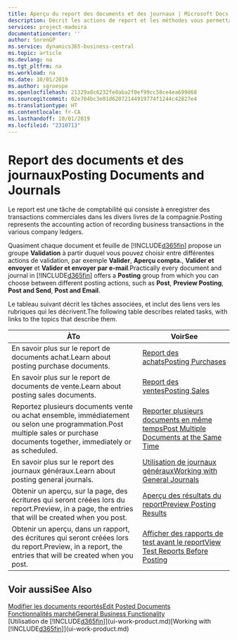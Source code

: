 ```yaml
---
title: Aperçu du report des documents et des journaux | Microsoft Docs
description: Décrit les actions de report et les méthodes vous permettant de reporter des documents et des journaux.
services: project-madeira
documentationcenter: ''
author: SorenGP
ms.service: dynamics365-business-central
ms.topic: article
ms.devlang: na
ms.tgt_pltfrm: na
ms.workload: na
ms.date: 10/01/2019
ms.author: sgroespe
ms.openlocfilehash: 21329a8c6232fe0aba2f0ef99cc58ce4ea699d68
ms.sourcegitcommit: 02e704bc3e01d62072144919774f1244c42827e4
ms.translationtype: HT
ms.contentlocale: fr-CA
ms.lasthandoff: 10/01/2019
ms.locfileid: "2310713"
---
```

# <a name="posting-documents-and-journals"></a><span data-ttu-id="149d5-103">Report des documents et des journaux</span><span class="sxs-lookup"><span data-stu-id="149d5-103">Posting Documents and Journals</span></span>
<span data-ttu-id="149d5-104">Le report est une tâche de comptabilité qui consiste à enregistrer des transactions commerciales dans les divers livres de la compagnie.</span><span class="sxs-lookup"><span data-stu-id="149d5-104">Posting represents the accounting action of recording business transactions in the various company ledgers.</span></span>

<span data-ttu-id="149d5-105">Quasiment chaque document et feuille de [!INCLUDE[d365fin](includes/d365fin_md.md)] propose un groupe **Validation** à partir duquel vous pouvez choisir entre différentes actions de validation, par exemple **Valider**, **Aperçu compta.**, **Valider et envoyer** et **Valider et envoyer par e-mail**.</span><span class="sxs-lookup"><span data-stu-id="149d5-105">Practically every document and journal in [!INCLUDE[d365fin](includes/d365fin_md.md)] offers a **Posting** group from which you can choose between different posting actions, such as **Post**, **Preview Posting**, **Post and Send**, **Post and Email**.</span></span>

<span data-ttu-id="149d5-106">Le tableau suivant décrit les tâches associées, et inclut des liens vers les rubriques qui les décrivent.</span><span class="sxs-lookup"><span data-stu-id="149d5-106">The following table describes related tasks, with links to the topics that describe them.</span></span>

| <span data-ttu-id="149d5-107">À</span><span class="sxs-lookup"><span data-stu-id="149d5-107">To</span></span> | <span data-ttu-id="149d5-108">Voir</span><span class="sxs-lookup"><span data-stu-id="149d5-108">See</span></span> |
| --- | --- |
| <span data-ttu-id="149d5-109">En savoir plus sur le report de documents achat.</span><span class="sxs-lookup"><span data-stu-id="149d5-109">Learn about posting purchase documents.</span></span> |[<span data-ttu-id="149d5-110">Report des achats</span><span class="sxs-lookup"><span data-stu-id="149d5-110">Posting Purchases</span></span>](ui-post-purchases.md) |
| <span data-ttu-id="149d5-111">En savoir plus sur le report de documents de vente.</span><span class="sxs-lookup"><span data-stu-id="149d5-111">Learn about posting sales documents.</span></span> |[<span data-ttu-id="149d5-112">Report des ventes</span><span class="sxs-lookup"><span data-stu-id="149d5-112">Posting Sales</span></span>](ui-post-sales.md) |
| <span data-ttu-id="149d5-113">Reportez plusieurs documents vente ou achat ensemble, immédiatement ou selon une programmation.</span><span class="sxs-lookup"><span data-stu-id="149d5-113">Post multiple sales or purchase documents together, immediately or as scheduled.</span></span>|[<span data-ttu-id="149d5-114">Reporter plusieurs documents en même temps</span><span class="sxs-lookup"><span data-stu-id="149d5-114">Post Multiple Documents at the Same Time</span></span>](ui-batch-posting.md)|
| <span data-ttu-id="149d5-115">En savoir plus sur le report des journaux généraux.</span><span class="sxs-lookup"><span data-stu-id="149d5-115">Learn about posting general journals.</span></span> |[<span data-ttu-id="149d5-116">Utilisation de journaux généraux</span><span class="sxs-lookup"><span data-stu-id="149d5-116">Working with General Journals</span></span>](ui-work-general-journals.md) |
| <span data-ttu-id="149d5-117">Obtenir un aperçu, sur la page, des écritures qui seront créées lors du report.</span><span class="sxs-lookup"><span data-stu-id="149d5-117">Preview, in a page, the entries that will be created when you post.</span></span> |[<span data-ttu-id="149d5-118">Aperçu des résultats du report</span><span class="sxs-lookup"><span data-stu-id="149d5-118">Preview Posting Results</span></span>](ui-how-preview-post-results.md) |
| <span data-ttu-id="149d5-119">Obtenir un aperçu, dans un rapport, des écritures qui seront créées lors du report.</span><span class="sxs-lookup"><span data-stu-id="149d5-119">Preview, in a report, the entries that will be created when you post.</span></span> |[<span data-ttu-id="149d5-120">Afficher des rapports de test avant le report</span><span class="sxs-lookup"><span data-stu-id="149d5-120">View Test Reports Before Posting</span></span>](ui-how-view-test-reports-posting.md) |

## <a name="see-also"></a><span data-ttu-id="149d5-121">Voir aussi</span><span class="sxs-lookup"><span data-stu-id="149d5-121">See Also</span></span>
[<span data-ttu-id="149d5-122">Modifier les documents reportés</span><span class="sxs-lookup"><span data-stu-id="149d5-122">Edit Posted Documents</span></span>](across-edit-posted-document.md)  
[<span data-ttu-id="149d5-123">Fonctionnalités marché</span><span class="sxs-lookup"><span data-stu-id="149d5-123">General Business Functionality</span></span>](ui-across-business-areas.md)  
<span data-ttu-id="149d5-124">[Utilisation de [!INCLUDE[d365fin](includes/d365fin_md.md)]](ui-work-product.md)</span><span class="sxs-lookup"><span data-stu-id="149d5-124">[Working with [!INCLUDE[d365fin](includes/d365fin_md.md)]](ui-work-product.md)</span></span>
